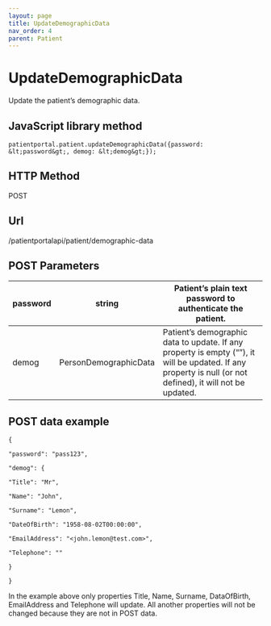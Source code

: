 ```yaml
---
layout: page
title: UpdateDemographicData
nav_order: 4
parent: Patient
---
```


# UpdateDemographicDataUpdate the patient’s demographic data.## JavaScript library method```patientportal.patient.updateDemographicData({password: &lt;password&gt;, demog: &lt;demog&gt;});```## HTTP MethodPOST## ****Url****/patientportalapi/patient/demographic-data## POST Parameters| password | string | Patient’s plain text password to authenticate the patient. || --- | --- | --- || demog | PersonDemographicData | Patient’s demographic data to update. If any property is empty (“”), it will be updated. If any property is null (or not defined), it will not be updated. |## POST data example```{"password": "pass123","demog": {"Title": "Mr","Name": "John","Surname": "Lemon","DateOfBirth": "1958-08-02T00:00:00","EmailAddress": "<john.lemon@test.com>","Telephone": ""}}```In the example above only properties Title, Name, Surname, DataOfBirth, EmailAddress and Telephone will update. All another properties will not be changed because they are not in POST data.